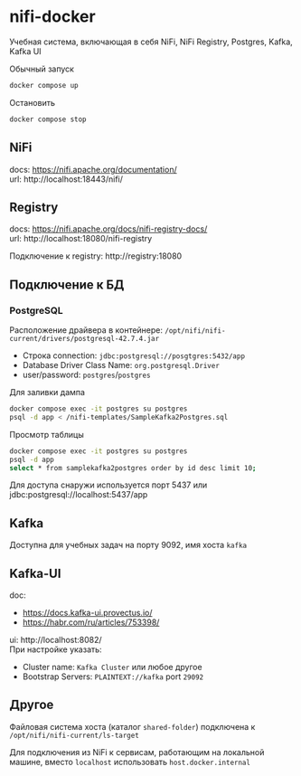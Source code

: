 # nifi-docker

Учебная система, включающая в себя NiFi, NiFi Registry, Postgres, Kafka, Kafka UI

Обычный запуск
```sh
docker compose up
```

Остановить
```sh
docker compose stop
```

## NiFi
docs: https://nifi.apache.org/documentation/  
url: http://localhost:18443/nifi/  

## Registry
docs: https://nifi.apache.org/docs/nifi-registry-docs/  
url: http://localhost:18080/nifi-registry  

Подключение к registry: http://registry:18080

## Подключение к БД

### PostgreSQL
Расположение драйвера в контейнере: `/opt/nifi/nifi-current/drivers/postgresql-42.7.4.jar ` 

- Строка connection: `jdbc:postgresql://posgtgres:5432/app`  
- Database Driver Class Name: `org.postgresql.Driver`  
- user/password: `postgres`/`postgres`  

Для заливки дампа
```sh
docker compose exec -it postgres su postgres
psql -d app < /nifi-templates/SampleKafka2Postgres.sql
```

Просмотр таблицы
```sh
docker compose exec -it postgres su postgres
psql -d app
select * from samplekafka2postgres order by id desc limit 10;
```

Для доступа снаружи используется порт 5437 или jdbc:postgresql://localhost:5437/app

## Kafka
Доступна для учебных задач на порту 9092, имя хоста `kafka`  

## Kafka-UI
doc: 
- https://docs.kafka-ui.provectus.io/
- https://habr.com/ru/articles/753398/  

ui: http://localhost:8082/   
При настройке указать:
- Cluster name: `Kafka Cluster` или любое другое
- Bootstrap Servers: `PLAINTEXT://kafka` port `29092`



## Другое

Файловая система хоста (каталог `shared-folder`) подключена к `/opt/nifi/nifi-current/ls-target`  

Для подключения из NiFi к сервисам, работающим на локальной машине, вместо `localhost` использовать `host.docker.internal`


